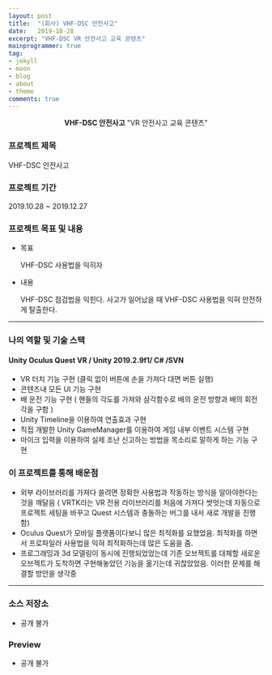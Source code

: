 ```yaml
---
layout: post
title:  "(회사) VHF-DSC 안전사고"
date:   2019-10-28
excerpt: "VHF-DSC VR 안전사고 교육 콘텐츠"
mainprogrammer: true
tag:
- jekyll
- moon
- blog
- about
- theme
comments: true
---
```

<center><b>VHF-DSC 안전사고</b> "VR 안전사고 교육 콘텐츠"</center>

### 프로젝트 제목
VHF-DSC 안전사고

### 프로젝트 기간
2019.10.28 ~ 2019.12.27

### 프로젝트 목표 및 내용
* 목표

	VHF-DSC 사용법을 익히자

* 내용

	VHF-DSC 점검법을 익힌다.
	사고가 일어났을 때 VHF-DSC 사용법을 익혀 안전하게 탈출한다.

---

### 나의 역할 및 기술 스택
#### Unity Oculus Quest VR / Unity 2019.2.9f1/ C# /SVN
* VR 터치 기능 구현 (클릭 없이 버튼에 손을 가져다 대면 버튼 실행)
* 콘텐츠내 모든 UI 기능 구현
* 배 운전 기능 구현 ( 핸들의 각도를 가져와 삼각함수로 배의 운전 방향과 배의 회전각을 구함 )
* Unity Timeline을 이용하여 연출효과 구현
* 직접 개발한 Unity GameManager를 이용하여 게임 내부 이벤트 시스템 구현
* 마이크 입력을 이용하여 실제 조난 신고하는 방법을 목소리로 말하게 하는 기능 구현

### 이 프로젝트를 통해 배운점
* 외부 라이브러리를 가져다 쓸려면 정확한 사용법과 작동하는 방식을 알아야한다는 것을 깨달음
( VRTK라는 VR 전용 라이브러리를 처음에 가져다 썻엇는데 자동으로 프로젝트 세팅을 바꾸고 Quest 시스템과 충돌하는 버그를 내서 새로 개발을 진행함)
* Oculus Quest가 모바일 플랫폼이다보니 많은 최적화를 요했었음. 최적화를 하면서 프로파일러 사용법을 익혀 최적화하는데 많은 도움을 줌.
* 프로그래밍과 3d 모델링이 동시에 진행되었었는데 기존 오브젝트를 대체할 새로운 오브젝트가 도착하면 구현해놓았던 기능을 옮기는데 귀찮았었음.
이러한 문제를 해결할 방안을 생각중

---

### 소스 저장소
* 공개 불가

### Preview
* 공개 불가
